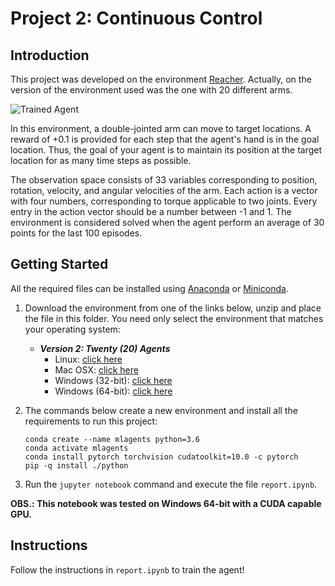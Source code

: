 [//]: # (Image References)

[image1]: https://user-images.githubusercontent.com/10624937/43851024-320ba930-9aff-11e8-8493-ee547c6af349.gif "Trained Agent"

# Project 2: Continuous Control

## Introduction

This project was developed on the environment [Reacher](https://github.com/Unity-Technologies/ml-agents/blob/master/docs/Learning-Environment-Examples.md#reacher). Actually, on the version of the environment used was the one with 20 different arms.

![Trained Agent][image1]

In this environment, a double-jointed arm can move to target locations. A reward of +0.1 is provided for each step that the agent's hand is in the goal location. Thus, the goal of your agent is to maintain its position at the target location for as many time steps as possible.

The observation space consists of 33 variables corresponding to position, rotation, velocity, and angular velocities of the arm. Each action is a vector with four numbers, corresponding to torque applicable to two joints. Every entry in the action vector should be a number between -1 and 1. The environment is considered solved when the agent perform an average of 30 points for the last 100 episodes.

## Getting Started

All the required files can be installed using [Anaconda](https://www.anaconda.com/distribution/) or [Miniconda](https://docs.conda.io/en/latest/miniconda.html).

1. Download the environment from one of the links below, unzip and place the file in this folder. You need only select the environment that matches your operating system:
    - **_Version 2: Twenty (20) Agents_**
        - Linux: [click here](https://s3-us-west-1.amazonaws.com/udacity-drlnd/P2/Reacher/Reacher_Linux.zip)
        - Mac OSX: [click here](https://s3-us-west-1.amazonaws.com/udacity-drlnd/P2/Reacher/Reacher.app.zip)
        - Windows (32-bit): [click here](https://s3-us-west-1.amazonaws.com/udacity-drlnd/P2/Reacher/Reacher_Windows_x86.zip)
        - Windows (64-bit): [click here](https://s3-us-west-1.amazonaws.com/udacity-drlnd/P2/Reacher/Reacher_Windows_x86_64.zip)

2. The commands below create a new environment and install all the requirements to run this project:

    ```shell
    conda create --name mlagents python=3.6
    conda activate mlagents
    conda install pytorch torchvision cudatoolkit=10.0 -c pytorch
    pip -q install ./python
    ```

3. Run the `jupyter notebook` command and execute the file `report.ipynb`.

**OBS.: This notebook was tested on Windows 64-bit with a CUDA capable GPU.**

## Instructions

Follow the instructions in `report.ipynb` to train the agent!